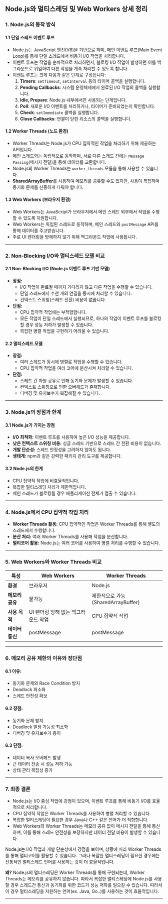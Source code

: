 ## Node.js와 멀티스레딩 및 Web Workers 상세 정리

### 1. Node.js의 동작 방식

#### **1.1 단일 스레드 이벤트 루프**

- Node.js는 JavaScript 엔진(V8)을 기반으로 하며, 메인 이벤트 루프(Main Event Loop)를 통해 단일 스레드에서 비동기 I/O 작업을 처리합니다.
- 이벤트 루프는 작업을 순차적으로 처리하면서, 블로킹 I/O 작업이 발생하면 이를 백그라운드로 위임하여 다른 작업을 계속 처리할 수 있도록 합니다.
- 이벤트 루프는 크게 다음과 같은 단계로 구성됩니다:
  1. **Timers**: `setTimeout`, `setInterval` 등의 타이머 콜백을 실행합니다.
  2. **Pending Callbacks**: 시스템 운영체제에서 완료된 I/O 작업의 콜백을 실행합니다.
  3. **Idle, Prepare**: Node.js 내부에서만 사용되는 단계입니다.
  4. **Poll**: 새로운 I/O 이벤트를 처리하거나, 타이머가 준비되었는지 확인합니다.
  5. **Check**: `setImmediate` 콜백을 실행합니다.
  6. **Close Callbacks**: 연결이 닫힌 리소스의 콜백을 실행합니다.

#### **1.2 Worker Threads (노드 환경)**

- Worker Threads는 Node.js가 CPU 집약적인 작업을 처리하기 위해 제공하는 API입니다.
- 메인 스레드와는 독립적으로 동작하며, 서로 다른 스레드 간에는 `Message Passing`(메시지 전달)을 통해 데이터를 교환합니다.
- Node.js의 Worker Threads는 `worker_threads` 모듈을 통해 사용할 수 있습니다.
- **SharedArrayBuffer**를 사용하여 메모리를 공유할 수도 있지만, 사용이 복잡하며 동기화 문제를 신중하게 다뤄야 합니다.

#### **1.3 Web Workers (브라우저 환경)**

- Web Workers는 JavaScript가 브라우저에서 메인 스레드 외부에서 작업을 수행할 수 있도록 지원합니다.
- Web Workers는 독립된 스레드로 동작하며, 메인 스레드와 `postMessage` API를 통해 데이터를 주고받습니다.
- 주로 UI 렌더링을 방해하지 않기 위해 백그라운드 작업에 사용됩니다.

---

### 2. Non-Blocking I/O와 멀티스레드 모델 비교

#### **2.1 Non-Blocking I/O (Node.js 이벤트 루프 기반 모델)**

- **장점:**
  - I/O 작업이 완료될 때까지 기다리지 않고 다른 작업을 수행할 수 있습니다.
  - 단일 스레드에서 수천 개의 연결을 동시에 처리할 수 있습니다.
  - 컨텍스트 스위칭(스레드 전환) 비용이 없습니다.
- **단점:**
  - CPU 집약적 작업에는 부적합합니다.
  - 모든 작업이 단일 스레드에서 실행되므로, 하나의 작업이 이벤트 루프를 블로킹할 경우 성능 저하가 발생할 수 있습니다.
  - 복잡한 병렬 작업을 구현하기 어려울 수 있습니다.

#### **2.2 멀티스레드 모델**

- **장점:**
  - 여러 스레드가 동시에 병렬로 작업을 수행할 수 있습니다.
  - CPU 집약적 작업을 여러 코어에 분산시켜 처리할 수 있습니다.
- **단점:**
  - 스레드 간 자원 공유로 인해 동기화 문제가 발생할 수 있습니다.
  - 컨텍스트 스위칭으로 인한 오버헤드가 존재합니다.
  - 디버깅 및 유지보수가 복잡해질 수 있습니다.

---

### 3. Node.js의 장점과 한계

#### **3.1 Node.js가 가지는 장점**

- **I/O 최적화:** 이벤트 루프를 사용하여 높은 I/O 성능을 제공합니다.
- **낮은 컨텍스트 스위칭 비용:** 싱글 스레드 기반으로 스레드 간 전환 비용이 없습니다.
- **개발 단순성:** 스레드 안정성을 고려하지 않아도 됩니다.
- **생태계:** npm과 같은 강력한 패키지 관리 도구를 제공합니다.

#### **3.2 Node.js의 한계**

- CPU 집약적 작업에 비효율적입니다.
- 복잡한 멀티스레딩 처리가 제한적입니다.
- 메인 스레드가 블로킹될 경우 애플리케이션 전체가 멈출 수 있습니다.

---

### 4. Node.js에서 CPU 집약적 작업 처리

- **Worker Threads 활용:** CPU 집약적인 작업은 Worker Threads를 통해 별도의 스레드에서 수행합니다.
- **분산 처리:** 여러 Worker Threads를 사용해 작업을 분산합니다.
- **멀티코어 활용:** Node.js는 여러 코어를 사용하여 병렬 처리를 수행할 수 있습니다.

---

### 5. Web Workers와 Worker Threads 비교

| **특성**        | **Web Workers**                     | **Worker Threads**                  |
| --------------- | ----------------------------------- | ----------------------------------- |
| **환경**        | 브라우저                            | Node.js                             |
| **메모리 공유** | 불가능                              | 제한적으로 가능 (SharedArrayBuffer) |
| **사용 목적**   | UI 렌더링 방해 없는 백그라운드 작업 | CPU 집약적 작업                     |
| **데이터 통신** | postMessage                         | postMessage                         |

---

### 6. 메모리 공유 제한의 이유와 장단점

#### **6.1 이유:**

- 동기화 문제와 Race Condition 방지
- Deadlock 최소화
- 스레드 안전성 확보

#### **6.2 장점:**

- 동기화 문제 방지
- Deadlock 발생 가능성 최소화
- 디버깅 및 유지보수가 용이

#### **6.3 단점:**

- 데이터 복사 오버헤드 발생
- 큰 데이터 전송 시 성능 저하 가능
- 상태 관리 복잡성 증가

---

### 7. 최종 결론

- Node.js는 I/O 중심 작업에 강점이 있으며, 이벤트 루프를 통해 비동기 I/O를 효율적으로 처리합니다.
- CPU 집약적 작업은 Worker Threads를 사용하여 병렬 처리할 수 있습니다.
- 복잡한 멀티스레딩이 필요한 경우 Java나 C++ 같은 언어가 더 적합합니다.
- Web Workers와 Worker Threads는 메모리 공유 없이 메시지 전달을 통해 통신하며, 이를 통해 스레드 안전성을 보장하지만 데이터 전달 비용이 발생할 수 있습니다.

Node.js는 I/O 작업과 개발 단순성에서 강점을 보이며, 상황에 따라 Worker Threads를 통해 멀티코어를 활용할 수 있습니다. 그러나 복잡한 멀티스레딩이 필요한 경우에는 전통적인 멀티스레드 언어를 사용하는 것이 더 효율적입니다.

**왜?**
Node.js의 멀티스레딩은 Worker Threads를 통해 구현되는데, Worker Threads는 메모리를 공유하지 않습니다. 따라서 복잡한 멀티스레딩에 Node.js를 사용할 경우 스레드간 통신과 동기화를 위한 코드가 성능 저하를 일으킬 수 있습니다. 따라서 이 경우 멀티스레딩을 지원하는 언어(ex. Java, Go..)를 사용하는 것이 효율적입니다.

---
